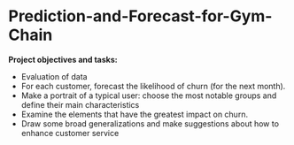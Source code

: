 # Prediction-and-Forecast-for-Gym-Chain

<b>Project objectives and tasks:</b>

- Evaluation of data
- For each customer, forecast the likelihood of churn (for the next month).
- Make a portrait of a typical user: choose the most notable groups and define their main characteristics
- Examine the elements that have the greatest impact on churn.
- Draw some broad generalizations and make suggestions about how to enhance customer service
